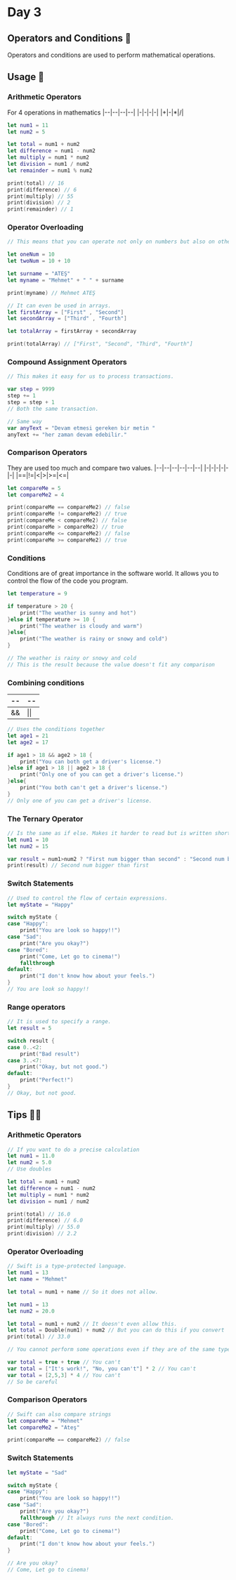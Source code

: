 # Day 3 

## Operators and Conditions 📖
Operators and conditions are used to perform mathematical operations.

## Usage 🔨

### Arithmetic Operators
For 4 operations in mathematics
|--|--|--|--|
|-|-|-|-|
|+|-|*|/|

```swift
let num1 = 11
let num2 = 5

let total = num1 + num2 
let difference = num1 - num2
let multiply = num1 * num2
let division = num1 / num2
let remainder = num1 % num2

print(total) // 16
print(difference) // 6
print(multiply) // 55
print(division) // 2
print(remainder) // 1
```

### Operator Overloading
```swift
// This means that you can operate not only on numbers but also on other types of variables. 

let oneNum = 10
let twoNum = 10 + 10

let surname = "ATEŞ" 
let myname = "Mehmet" + " " + surname

print(myname) // Mehmet ATEŞ

// It can even be used in arrays.
let firstArray = ["First" , "Second"]
let secondArray = ["Third" , "Fourth"]

let totalArray = firstArray + secondArray

print(totalArray) // ["First", "Second", "Third", "Fourth"]
```

### Compound Assignment Operators
```swift
// This makes it easy for us to process transactions.

var step = 9999
step += 1
step = step + 1
// Both the same transaction.

// Same way
var anyText = "Devam etmesi gereken bir metin "
anyText += "her zaman devam edebilir."
```

### Comparison Operators
They are used too much and compare two values.
|--|--|--|--|--|--|
|-|-|-|-|-|-|
|==|!=|<|>|>=|<=|

```swift
let compareMe = 5
let compareMe2 = 4

print(compareMe == compareMe2) // false
print(compareMe != compareMe2) // true
print(compareMe < compareMe2) // false
print(compareMe > compareMe2) // true
print(compareMe <= compareMe2) // false
print(compareMe >= compareMe2) // true
```

### Conditions
Conditions are of great importance in the software world. It allows you to control the flow of the code you program.
```swift
let temperature = 9

if temperature > 20 {
    print("The weather is sunny and hot")
}else if temperature >= 10 {
    print("The weather is cloudy and warm")
}else{
    print("The weather is rainy or snowy and cold")
}

// The weather is rainy or snowy and cold
// This is the result because the value doesn't fit any comparison
```

### Combining conditions
|--|--|
|-|-|
|&&|&#124;&#124;|
```swift
// Uses the conditions together
let age1 = 21
let age2 = 17

if age1 > 18 && age2 > 18 {
    print("You can both get a driver's license.")
}else if age1 > 18 || age2 > 18 {
    print("Only one of you can get a driver's license.")
}else{
    print("You both can't get a driver's license.")
}
// Only one of you can get a driver's license.
```

### The Ternary Operator
```swift
// Is the same as if else. Makes it harder to read but is written shorter.
let num1 = 10
let num2 = 15

var result = num1>num2 ? "First num bigger than second" : "Second num bigger than first"
print(result) // Second num bigger than first
```

### Switch Statements
```swift
// Used to control the flow of certain expressions.
let myState = "Happy"

switch myState {
case "Happy":
    print("You are look so happy!!")
case "Sad":
    print("Are you okay?")
case "Bored":
    print("Come, Let go to cinema!")
    fallthrough
default:
    print("I don't know how about your feels.")
}
// You are look so happy!!
```

### Range operators
```swift
// It is used to specify a range.
let result = 5

switch result {
case 0..<2:
    print("Bad result")
case 3..<7:
    print("Okay, but not good.")
default:
    print("Perfect!")
}
// Okay, but not good.
```

## Tips 🤔💭

### Arithmetic Operators
```swift
// If you want to do a precise calculation
let num1 = 11.0 
let num2 = 5.0 
// Use doubles

let total = num1 + num2 
let difference = num1 - num2
let multiply = num1 * num2
let division = num1 / num2

print(total) // 16.0
print(difference) // 6.0
print(multiply) // 55.0
print(division) // 2.2
```

### Operator Overloading
```swift
// Swift is a type-protected language.
let num1 = 13
let name = "Mehmet"

let total = num1 + name // So it does not allow.

let num1 = 13
let num2 = 20.0

let total = num1 + num2 // It doesn't even allow this.
let total = Double(num1) + num2 // But you can do this if you convert
print(total) // 33.0
```
```swift
// You cannot perform some operations even if they are of the same type.

var total = true + true // You can't
var total = ["It's work!", "No, you can't"] * 2 // You can't
var total = [2,5,3] * 4 // You can't
// So be careful
```

### Comparison Operators
```swift
// Swift can also compare strings
let compareMe = "Mehmet"
let compareMe2 = "Ateş"

print(compareMe == compareMe2) // false 

```

### Switch Statements
```swift
let myState = "Sad"

switch myState {
case "Happy":
    print("You are look so happy!!")
case "Sad":
    print("Are you okay?")
    fallthrough // It always runs the next condition.
case "Bored":
    print("Come, Let go to cinema!")  
default:
    print("I don't know how about your feels.")
}

// Are you okay?
// Come, Let go to cinema!
```

